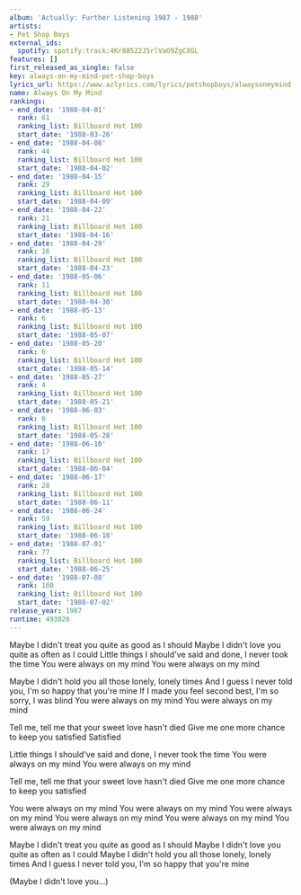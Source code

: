 ```yaml
---
album: 'Actually: Further Listening 1987 - 1988'
artists:
- Pet Shop Boys
external_ids:
  spotify: spotify:track:4Kr88522J5rlVaO9ZgCXGL
features: []
first_released_as_single: false
key: always-on-my-mind-pet-shop-boys
lyrics_url: https://www.azlyrics.com/lyrics/petshopboys/alwaysonmymind.html
name: Always On My Mind
rankings:
- end_date: '1988-04-01'
  rank: 61
  ranking_list: Billboard Hot 100
  start_date: '1988-03-26'
- end_date: '1988-04-08'
  rank: 44
  ranking_list: Billboard Hot 100
  start_date: '1988-04-02'
- end_date: '1988-04-15'
  rank: 29
  ranking_list: Billboard Hot 100
  start_date: '1988-04-09'
- end_date: '1988-04-22'
  rank: 21
  ranking_list: Billboard Hot 100
  start_date: '1988-04-16'
- end_date: '1988-04-29'
  rank: 16
  ranking_list: Billboard Hot 100
  start_date: '1988-04-23'
- end_date: '1988-05-06'
  rank: 11
  ranking_list: Billboard Hot 100
  start_date: '1988-04-30'
- end_date: '1988-05-13'
  rank: 6
  ranking_list: Billboard Hot 100
  start_date: '1988-05-07'
- end_date: '1988-05-20'
  rank: 6
  ranking_list: Billboard Hot 100
  start_date: '1988-05-14'
- end_date: '1988-05-27'
  rank: 4
  ranking_list: Billboard Hot 100
  start_date: '1988-05-21'
- end_date: '1988-06-03'
  rank: 6
  ranking_list: Billboard Hot 100
  start_date: '1988-05-28'
- end_date: '1988-06-10'
  rank: 17
  ranking_list: Billboard Hot 100
  start_date: '1988-06-04'
- end_date: '1988-06-17'
  rank: 28
  ranking_list: Billboard Hot 100
  start_date: '1988-06-11'
- end_date: '1988-06-24'
  rank: 59
  ranking_list: Billboard Hot 100
  start_date: '1988-06-18'
- end_date: '1988-07-01'
  rank: 77
  ranking_list: Billboard Hot 100
  start_date: '1988-06-25'
- end_date: '1988-07-08'
  rank: 100
  ranking_list: Billboard Hot 100
  start_date: '1988-07-02'
release_year: 1987
runtime: 493026
---
```

Maybe I didn't treat you quite as good as I should
Maybe I didn't love you quite as often as I could
Little things I should've said and done, I never took the time
You were always on my mind
You were always on my mind

Maybe I didn't hold you all those lonely, lonely times
And I guess I never told you, I'm so happy that you're mine
If I made you feel second best, I'm so sorry, I was blind
You were always on my mind
You were always on my mind

Tell me, tell me that your sweet love hasn't died
Give me one more chance to keep you satisfied
Satisfied

Little things I should've said and done, I never took the time
You were always on my mind
You were always on my mind

Tell me, tell me that your sweet love hasn't died
Give me one more chance to keep you satisfied

You were always on my mind
You were always on my mind
You were always on my mind
You were always on my mind
You were always on my mind
You were always on my mind

Maybe I didn't treat you quite as good as I should
Maybe I didn't love you quite as often as I could
Maybe I didn't hold you all those lonely, lonely times
And I guess I never told you, I'm so happy that you're mine

(Maybe I didn't love you...)
